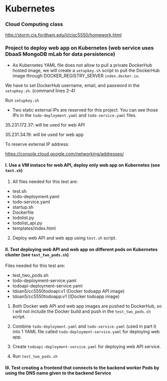 # Kubernetes

### Cloud Computing class

http://storm.cis.fordham.edu/ji/cisc5550/homework.html

### Project to deploy web app on Kubernetes (web service uses DbaaS MongoDB mLab for data persistence)

- As Kubernetes YAML file does not allow to pull a private DockerHub hosted image, we will create a `setupkey.sh` script to pull the DockerHub image through DOCKER_REGISTRY_SERVER `index.docker.io`.

We have to set DockerHub username, email, and password in the `setupkey.sh`. (command lines 2-4)

Run `setupkey.sh`

- Two static external IPs are reserved for this project. You can see those IPs in the `todo-deployment.yaml` and `todo-service.yaml` files. 

35.231.172.37: will be used for web API

35.231.34.19: will be used for web app

To reserve external IP address:

https://console.cloud.google.com/networking/addresses/

#### I. Use a VM instace for web API, deploy only web app on Kubernetes (see `test.sh`) 

1. All files needed for this test are:

- test.sh
- todo-deployment.yaml
- todo-service.yaml
- startup.sh 
- Dockerfile
- todolist.py
- todolist_api.py
- templates/index.html

2. Deploy web API and web app using `test.sh` script. 

#### II. Test deploying web API and web app on different pods on Kubernetes cluster (see `test_two_pods.sh`)

Files needed for this test are:

- test_two_pods.sh
- todo-deployment-service.yaml
- todoapi-deployment-service.yaml
- tdoan5/cc5550todoapi:v1 (Docker todoapp API image)
- tdoan5/cc5550todoapp:v1 ((Docker todoapp image)

1. Both Docker web API and web app images are pushed to DockerHub, so I will not include the Docker build and push in the `test_two_pods.sh` script.

2. Combine `todo-deployment.yaml` and `todo-service.yaml` (used in part I) into 1 YAML file called `todo-deployment-service.yaml` for deploying web app.

3. Create `todoapi-deployment-service.yaml` for deploying web API service.

4. Run `test_two_pods.sh`

#### III. Test creating a frontend that connects to the backend worker Pods by using the DNS name given to the backend Service

